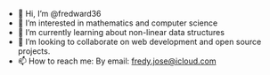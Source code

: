 - 👋 Hi, I’m @fredward36
- 👀 I’m interested in mathematics and computer science
- 🌱 I’m currently learning about non-linear data structures
- 💞️ I’m looking to collaborate on web development and open source projects.
- 📫 How to reach me:
 By email: fredy.jose@icloud.com

<!---
fredward36/fredward36 is a ✨ special ✨ repository because its `README.md` (this file) appears on your GitHub profile.
You can click the Preview link to take a look at your changes.
--->
